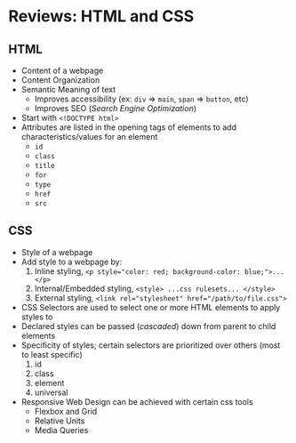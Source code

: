 # Reviews: HTML and CSS

## HTML

- Content of a webpage
- Content Organization
- Semantic Meaning of text
  - Improves accessibility (ex: `div` => `main`, `span` => `button`, etc)
  - Improves SEO (_Search Engine Optimization_)
- Start with `<!DOCTYPE html>`
- Attributes are listed in the opening tags of elements to add characteristics/values for an element
  - `id`
  - `class`
  - `title`
  - `for`
  - `type`
  - `href`
  - `src`

## CSS

- Style of a webpage
- Add style to a webpage by:
  1. Inline styling, `<p style="color: red; background-color: blue;">...</p>`
  2. Internal/Embedded styling, `<style> ...css rulesets... </style>`
  3. External styling, `<link rel="stylesheet" href="/path/to/file.css">`
- CSS Selectors are used to select one or more HTML elements to apply styles to
- Declared styles can be passed (_cascaded_) down from parent to child elements
- Specificity of styles; certain selectors are prioritized over others (most to least specific)
  1. id
  2. class
  3. element
  4. universal
- Responsive Web Design can be achieved with certain css tools
  - Flexbox and Grid
  - Relative Units
  - Media Queries
